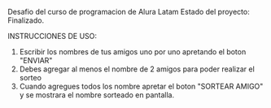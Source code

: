 Desafio del curso de programacion de Alura Latam
Estado del proyecto: Finalizado.

INSTRUCCIONES DE USO:
1. Escribir los nombres de tus amigos uno por uno apretando el boton "ENVIAR"
2. Debes agregar al menos el nombre de 2 amigos para poder realizar el sorteo
3. Cuando agregues todos los nombre apretar el boton "SORTEAR AMIGO" y se mostrara el nombre sorteado en pantalla.


